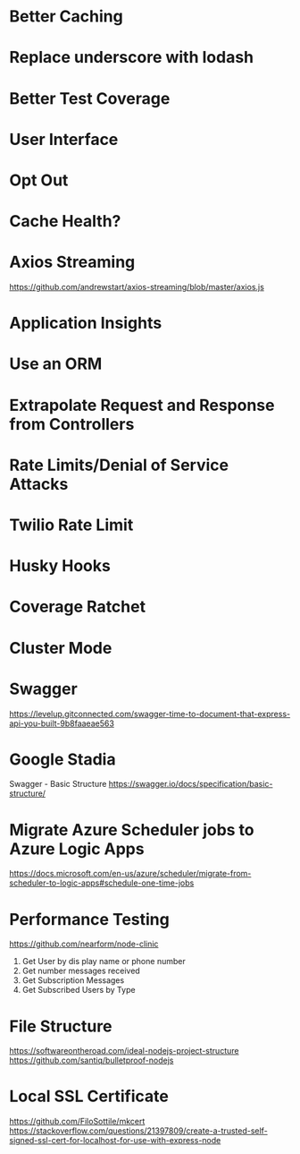 # Better Caching
# Replace underscore with lodash
# Better Test Coverage
# User Interface
# Opt Out
# Cache Health?
# Axios Streaming
https://github.com/andrewstart/axios-streaming/blob/master/axios.js
# Application Insights
# Use an ORM
# Extrapolate Request and Response from Controllers
# Rate Limits/Denial of Service Attacks
# Twilio Rate Limit
# Husky Hooks
# Coverage Ratchet
# Cluster Mode
# Swagger
https://levelup.gitconnected.com/swagger-time-to-document-that-express-api-you-built-9b8faaeae563
# Google Stadia
Swagger - Basic Structure
https://swagger.io/docs/specification/basic-structure/
# Migrate Azure Scheduler jobs to Azure Logic Apps
https://docs.microsoft.com/en-us/azure/scheduler/migrate-from-scheduler-to-logic-apps#schedule-one-time-jobs
# Performance Testing
https://github.com/nearform/node-clinic

1) Get User by dis
play name or phone number
2) Get number messages received
3) Get Subscription Messages
4) Get Subscribed Users by Type


# File Structure
https://softwareontheroad.com/ideal-nodejs-project-structure
https://github.com/santiq/bulletproof-nodejs

# Local SSL Certificate
https://github.com/FiloSottile/mkcert
https://stackoverflow.com/questions/21397809/create-a-trusted-self-signed-ssl-cert-for-localhost-for-use-with-express-node
